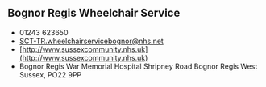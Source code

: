 
## Bognor Regis Wheelchair Service

- <i class="fa fa-phone"></i> 01243 623650
- <i class="fa fa-envelope"></i> <a href="mailto:SCT-TR.wheelchairservicebognor@nhs.net">SCT-TR.wheelchairservicebognor@nhs.net</a>
- <i class="fa fa-home"></i> [http://www.sussexcommunity.nhs.uk](http://www.sussexcommunity.nhs.uk)
- <i class="fa fa-building"></i> Bognor Regis War Memorial Hospital Shripney Road   Bognor Regis West Sussex, PO22 9PP
